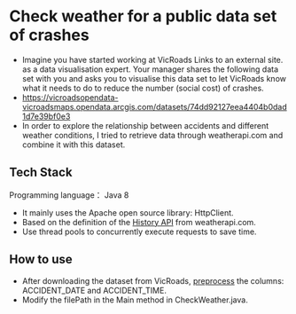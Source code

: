 Check weather for a public data set of crashes
===========

* Imagine you have started working at VicRoads Links to an external site. as a data visualisation expert. Your manager shares the following data set with you and asks you to visualise this data set to let VicRoads know what it needs to do to reduce the number (social cost) of crashes. 
* https://vicroadsopendata-vicroadsmaps.opendata.arcgis.com/datasets/74dd92127eea4404b0dad1d7e39bf0e3
* In order to explore the relationship between accidents and different weather conditions, I tried to retrieve data through weatherapi.com and combine it with this dataset.


## Tech Stack

Programming language： Java 8

* It mainly uses the Apache open source library: HttpClient.
* Based on the definition of the [History API](https://www.weatherapi.com/docs/) from weatherapi.com.
* Use thread pools to concurrently execute requests to save time.


## How to use

* After downloading the dataset from VicRoads, [preprocess](https://gist.github.com/storypanda/182fc00050b899a7e1c03481411f27ab) the columns: ACCIDENT_DATE and ACCIDENT_TIME.
* Modify the filePath in the Main method in CheckWeather.java.